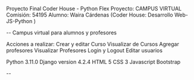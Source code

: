 Proyecto Final Coder House - Python Flex
Proyecto: CAMPUS VIRTUAL
Comisión: 54195
Alumno: Waira Cárdenas (Coder House: Desarrollo Web-JS-Python )

--
Campus virtual para alumnos y profesores

Acciones a realizar:
Crear y editar Curso
Visualizar de Cursos
Agregar profesores
Visualizar Profesores
Login y Logout
Editar usuarios


Python 3.11.0
Django version 4.2.4
HTML 5 CSS 3 Javascript  Bootstrap 

--